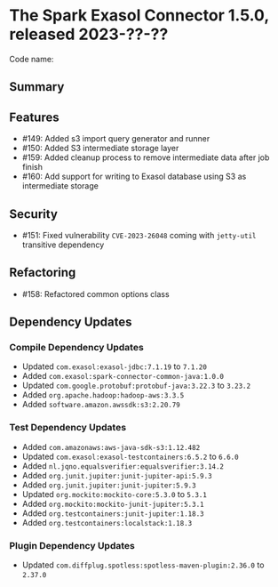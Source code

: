 # The Spark Exasol Connector 1.5.0, released 2023-??-??

Code name:

## Summary

## Features

* #149: Added s3 import query generator and runner
* #150: Added S3 intermediate storage layer
* #159: Added cleanup process to remove intermediate data after job finish
* #160: Add support for writing to Exasol database using S3 as intermediate storage

## Security

* #151: Fixed vulnerability `CVE-2023-26048` coming with `jetty-util` transitive dependency

## Refactoring

* #158: Refactored common options class

## Dependency Updates

### Compile Dependency Updates

* Updated `com.exasol:exasol-jdbc:7.1.19` to `7.1.20`
* Added `com.exasol:spark-connector-common-java:1.0.0`
* Updated `com.google.protobuf:protobuf-java:3.22.3` to `3.23.2`
* Added `org.apache.hadoop:hadoop-aws:3.3.5`
* Added `software.amazon.awssdk:s3:2.20.79`

### Test Dependency Updates

* Added `com.amazonaws:aws-java-sdk-s3:1.12.482`
* Updated `com.exasol:exasol-testcontainers:6.5.2` to `6.6.0`
* Added `nl.jqno.equalsverifier:equalsverifier:3.14.2`
* Added `org.junit.jupiter:junit-jupiter-api:5.9.3`
* Added `org.junit.jupiter:junit-jupiter:5.9.3`
* Updated `org.mockito:mockito-core:5.3.0` to `5.3.1`
* Added `org.mockito:mockito-junit-jupiter:5.3.1`
* Added `org.testcontainers:junit-jupiter:1.18.3`
* Added `org.testcontainers:localstack:1.18.3`

### Plugin Dependency Updates

* Updated `com.diffplug.spotless:spotless-maven-plugin:2.36.0` to `2.37.0`
